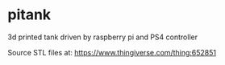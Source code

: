 # pitank
3d printed tank driven by raspberry pi and PS4 controller

Source STL files at:
https://www.thingiverse.com/thing:652851

